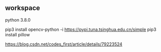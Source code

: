 ## workspace
 python 3.8.0

 pip3 install opencv-python -i https://pypi.tuna.tsinghua.edu.cn/simple
 pip3 install pillow

 https://blog.csdn.net/codes_first/article/details/79223524